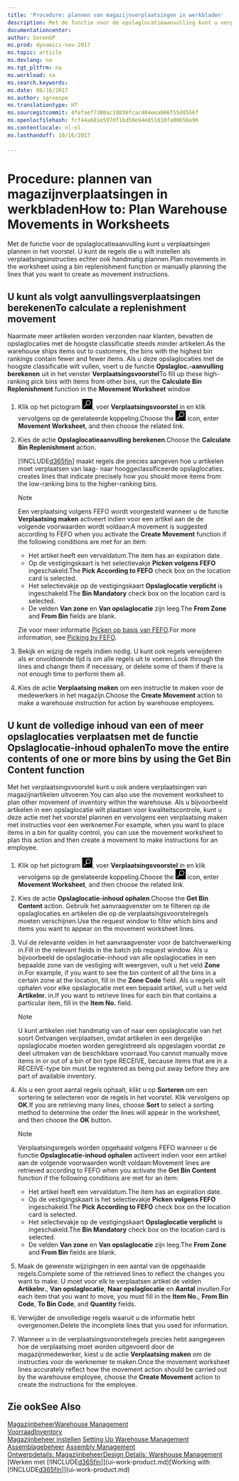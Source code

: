 ```yaml
---
title: 'Procedure: plannen van magazijnverplaatsingen in werkbladen'
description: Met de functie voor de opslaglocatieaanvulling kunt u verplaatsingen plannen in het voorstel. U kunt de regels die u wilt instellen als verplaatsingsinstructies echter ook handmatig plannen.
documentationcenter: 
author: SorenGP
ms.prod: dynamics-nav-2017
ms.topic: article
ms.devlang: na
ms.tgt_pltfrm: na
ms.workload: na
ms.search.keywords: 
ms.date: 08/16/2017
ms.author: sgroespe
ms.translationtype: HT
ms.sourcegitcommit: 4fefaef7380ac10836fcac404eea006f55d8556f
ms.openlocfilehash: fcf44a681e597df1bd50e94e851810fa00656a96
ms.contentlocale: nl-nl
ms.lasthandoff: 10/16/2017

---
```

# <a name="how-to-plan-warehouse-movements-in-worksheets"></a><span data-ttu-id="14a27-103">Procedure: plannen van magazijnverplaatsingen in werkbladen</span><span class="sxs-lookup"><span data-stu-id="14a27-103">How to: Plan Warehouse Movements in Worksheets</span></span>
<span data-ttu-id="14a27-104">Met de functie voor de opslaglocatieaanvulling kunt u verplaatsingen plannen in het voorstel. U kunt de regels die u wilt instellen als verplaatsingsinstructies echter ook handmatig plannen.</span><span class="sxs-lookup"><span data-stu-id="14a27-104">Plan movements in the worksheet using a bin replenishment function or manually planning the lines that you want to create as movement instructions.</span></span>  

## <a name="to-calculate-a-replenishment-movement"></a><span data-ttu-id="14a27-105">U kunt als volgt aanvullingsverplaatsingen berekenen</span><span class="sxs-lookup"><span data-stu-id="14a27-105">To calculate a replenishment movement</span></span>  
<span data-ttu-id="14a27-106">Naarmate meer artikelen worden verzonden naar klanten, bevatten de opslaglocaties met de hoogste classificatie steeds minder artikelen.</span><span class="sxs-lookup"><span data-stu-id="14a27-106">As the warehouse ships items out to customers, the bins with the highest bin rankings contain fewer and fewer items.</span></span> <span data-ttu-id="14a27-107">Als u deze opslaglocaties met de hoogste classificatie wilt vullen, voert u de functie **Opslagloc.-aanvulling berekenen** uit in het venster **Verplaatsingsvoorstel**</span><span class="sxs-lookup"><span data-stu-id="14a27-107">To fill up these high-ranking pick bins with items from other bins, run the **Calculate Bin Replenishment** function in the **Movement Worksheet** window</span></span>

1.  <span data-ttu-id="14a27-108">Klik op het pictogram ![Zoeken naar pagina of rapport](media/ui-search/search_small.png "pictogram Zoeken naar pagina of rapport"), voer **Verplaatsingsvoorstel** in en klik vervolgens op de gerelateerde koppeling.</span><span class="sxs-lookup"><span data-stu-id="14a27-108">Choose the ![Search for Page or Report](media/ui-search/search_small.png "Search for Page or Report icon") icon, enter **Movement Worksheet**, and then choose the related link.</span></span>  
2.  <span data-ttu-id="14a27-109">Kies de actie **Opslaglocatieaanvulling berekenen**.</span><span class="sxs-lookup"><span data-stu-id="14a27-109">Choose the **Calculate Bin Replenishment** action.</span></span>  

    [!INCLUDE[d365fin](includes/d365fin_md.md)]<span data-ttu-id="14a27-110"> maakt regels die precies aangeven hoe u artikelen moet verplaatsen van laag- naar hooggeclassificeerde opslaglocaties.</span><span class="sxs-lookup"><span data-stu-id="14a27-110"> creates lines that indicate precisely how you should move items from the low-ranking bins to the higher-ranking bins.</span></span>  

    > [!NOTE]  
    >  <span data-ttu-id="14a27-111">Een verplaatsing volgens FEFO wordt voorgesteld wanneer u de functie **Verplaatsing maken** activeert indien voor een artikel aan de de volgende voorwaarden wordt voldaan:</span><span class="sxs-lookup"><span data-stu-id="14a27-111">A movement is suggested according to FEFO when you activate the **Create Movement** function if the following conditions are met for an item:</span></span>  
    >   
    >  -   <span data-ttu-id="14a27-112">Het artikel heeft een vervaldatum.</span><span class="sxs-lookup"><span data-stu-id="14a27-112">The item has an expiration date.</span></span>  
    > -   <span data-ttu-id="14a27-113">Op de vestigingskaart is het selectievakje **Picken volgens FEFO** ingeschakeld.</span><span class="sxs-lookup"><span data-stu-id="14a27-113">The **Pick According to FEFO** check box on the location card is selected.</span></span>  
    > -   <span data-ttu-id="14a27-114">Het selectievakje op de vestigingskaart **Opslaglocatie verplicht** is ingeschakeld.</span><span class="sxs-lookup"><span data-stu-id="14a27-114">The **Bin Mandatory** check box on the location card is selected.</span></span>  
    > -   <span data-ttu-id="14a27-115">De velden **Van zone** en **Van opslaglocatie** zijn leeg.</span><span class="sxs-lookup"><span data-stu-id="14a27-115">The **From Zone** and **From Bin** fields are blank.</span></span>  

    <span data-ttu-id="14a27-116">Zie voor meer informatie [Picken op basis van FEFO](warehouse-picking-by-fefo.md).</span><span class="sxs-lookup"><span data-stu-id="14a27-116">For more information, see [Picking by FEFO](warehouse-picking-by-fefo.md).</span></span>  

3.  <span data-ttu-id="14a27-117">Bekijk en wijzig de regels indien nodig. U kunt ook regels verwijderen als er onvoldoende tijd is om alle regels uit te voeren.</span><span class="sxs-lookup"><span data-stu-id="14a27-117">Look through the lines and change them if necessary, or delete some of them if there is not enough time to perform them all.</span></span>  
4.  <span data-ttu-id="14a27-118">Kies de actie **Verplaatsing maken** om een instructie te maken voor de medewerkers in het magazijn.</span><span class="sxs-lookup"><span data-stu-id="14a27-118">Choose the **Create Movement** action to make a warehouse instruction for action by warehouse employees.</span></span>  

## <a name="to-move-the-entire-contents-of-one-or-more-bins-by-using-the-get-bin-content-function"></a><span data-ttu-id="14a27-119">U kunt de volledige inhoud van een of meer opslaglocaties verplaatsen met de functie Opslaglocatie-inhoud ophalen</span><span class="sxs-lookup"><span data-stu-id="14a27-119">To move the entire contents of one or more bins by using the Get Bin Content function</span></span>  
<span data-ttu-id="14a27-120">Met het verplaatsingsvoorstel kunt u ook andere verplaatsingen van magazijnartikelen uitvoeren.</span><span class="sxs-lookup"><span data-stu-id="14a27-120">You can also use the movement worksheet to plan other movement of inventory within the warehouse.</span></span> <span data-ttu-id="14a27-121">Als u bijvoorbeeld artikelen in een opslaglocatie wilt plaatsen voor kwaliteitscontrole, kunt u deze actie met het voorstel plannen en vervolgens een verplaatsing maken met instructies voor een werknemer.</span><span class="sxs-lookup"><span data-stu-id="14a27-121">For example, when you want to place items in a bin for quality control, you can use the movement worksheet to plan this action and then create a movement to make instructions for an employee.</span></span>  

1.  <span data-ttu-id="14a27-122">Klik op het pictogram ![Zoeken naar pagina of rapport](media/ui-search/search_small.png "pictogram Zoeken naar pagina of rapport"), voer **Verplaatsingsvoorstel** in en klik vervolgens op de gerelateerde koppeling.</span><span class="sxs-lookup"><span data-stu-id="14a27-122">Choose the ![Search for Page or Report](media/ui-search/search_small.png "Search for Page or Report icon") icon, enter **Movement Worksheet**, and then choose the related link.</span></span>  
2.  <span data-ttu-id="14a27-123">Kies de actie **Opslaglocatie-inhoud ophalen**.</span><span class="sxs-lookup"><span data-stu-id="14a27-123">Choose the **Get Bin Content** action.</span></span> <span data-ttu-id="14a27-124">Gebruik het aanvraagvenster om te filteren op de opslaglocaties en artikelen die op de verplaatsingsvoorstelregels moeten verschijnen.</span><span class="sxs-lookup"><span data-stu-id="14a27-124">Use the request window to filter which bins and items you want to appear on the movement worksheet lines.</span></span>  
3.  <span data-ttu-id="14a27-125">Vul de relevante velden in het aanvraagvenster voor de batchverwerking in.</span><span class="sxs-lookup"><span data-stu-id="14a27-125">Fill in the relevant fields in the batch job request window.</span></span> <span data-ttu-id="14a27-126">Als u bijvoorbeeld de opslaglocatie-inhoud van alle opslaglocaties in een bepaalde zone van de vestiging wilt weergeven, vult u het veld **Zone** in.</span><span class="sxs-lookup"><span data-stu-id="14a27-126">For example, if you want to see the bin content of all the bins in a certain zone at the location, fill in the **Zone Code** field.</span></span> <span data-ttu-id="14a27-127">Als u regels wilt ophalen voor elke opslaglocatie met een bepaald artikel, vult u het veld **Artikelnr.** in.</span><span class="sxs-lookup"><span data-stu-id="14a27-127">If you want to retrieve lines for each bin that contains a particular item, fill in the **Item No.** field.</span></span>  

    > [!NOTE]  
    >  <span data-ttu-id="14a27-128">U kunt artikelen niet handmatig van of naar een opslaglocatie van het soort Ontvangen verplaatsen, omdat artikelen in een dergelijke opslaglocatie moeten worden geregistreerd als opgeslagen voordat ze deel uitmaken van de beschikbare voorraad.</span><span class="sxs-lookup"><span data-stu-id="14a27-128">You cannot manually move items in or out of a bin of bin type RECEIVE, because items that are in a RECEIVE-type bin must be registered as being put away before they are part of available inventory.</span></span>  

4.  <span data-ttu-id="14a27-129">Als u een groot aantal regels ophaalt, klikt u op **Sorteren** om een sortering te selecteren voor de regels in het voorstel. Klik vervolgens op **OK**.</span><span class="sxs-lookup"><span data-stu-id="14a27-129">If you are retrieving many lines, choose **Sort** to select a sorting method to determine the order the lines will appear in the worksheet, and then choose the **OK** button.</span></span>  

    > [!NOTE]  
    >  <span data-ttu-id="14a27-130">Verplaatsingsregels worden opgehaald volgens FEFO wanneer u de functie **Opslaglocatie-inhoud ophalen** activeert indien voor een artikel aan de volgende voorwaarden wordt voldaan:</span><span class="sxs-lookup"><span data-stu-id="14a27-130">Movement lines are retrieved according to FEFO when you activate the **Get Bin Content** function if the following conditions are met for an item:</span></span>  
    >   
    >  -   <span data-ttu-id="14a27-131">Het artikel heeft een vervaldatum.</span><span class="sxs-lookup"><span data-stu-id="14a27-131">The item has an expiration date.</span></span>  
    > -   <span data-ttu-id="14a27-132">Op de vestigingskaart is het selectievakje **Picken volgens FEFO** ingeschakeld.</span><span class="sxs-lookup"><span data-stu-id="14a27-132">The **Pick According to FEFO** check box on the location card is selected.</span></span>  
    > -   <span data-ttu-id="14a27-133">Het selectievakje op de vestigingskaart **Opslaglocatie verplicht** is ingeschakeld.</span><span class="sxs-lookup"><span data-stu-id="14a27-133">The **Bin Mandatory** check box on the location card is selected.</span></span>  
    > -   <span data-ttu-id="14a27-134">De velden **Van zone** en **Van opslaglocatie** zijn leeg.</span><span class="sxs-lookup"><span data-stu-id="14a27-134">The **From Zone** and **From Bin** fields are blank.</span></span>  

5.  <span data-ttu-id="14a27-135">Maak de gewenste wijzigingen in een aantal van de opgehaalde regels.</span><span class="sxs-lookup"><span data-stu-id="14a27-135">Complete some of the retrieved lines to reflect the changes you want to make.</span></span> <span data-ttu-id="14a27-136">U moet voor elk te verplaatsen artikel de velden **Artikelnr.**, **Van opslaglocatie**, **Naar opslaglocatie** en **Aantal** invullen.</span><span class="sxs-lookup"><span data-stu-id="14a27-136">For each item that you want to move, you must fill in the **Item No.**, **From Bin Code**, **To Bin Code**, and **Quantity** fields.</span></span>  
6.  <span data-ttu-id="14a27-137">Verwijder de onvolledige regels waaruit u de informatie hebt overgenomen.</span><span class="sxs-lookup"><span data-stu-id="14a27-137">Delete the incomplete lines that you used for information.</span></span>  
7.  <span data-ttu-id="14a27-138">Wanneer u in de verplaatsingsvoorstelregels precies hebt aangegeven hoe de verplaatsing moet worden uitgevoerd door de magazijnmedewerker, kiest u de actie **Verplaatsing maken** om de instructies voor de werknemer te maken.</span><span class="sxs-lookup"><span data-stu-id="14a27-138">Once the movement worksheet lines accurately reflect how the movement action should be carried out by the warehouse employee, choose the **Create Movement** action to create the instructions for the employee.</span></span>  

## <a name="see-also"></a><span data-ttu-id="14a27-139">Zie ook</span><span class="sxs-lookup"><span data-stu-id="14a27-139">See Also</span></span>  
[<span data-ttu-id="14a27-140">Magazijnbeheer</span><span class="sxs-lookup"><span data-stu-id="14a27-140">Warehouse Management</span></span>](warehouse-manage-warehouse.md)  
[<span data-ttu-id="14a27-141">Voorraad</span><span class="sxs-lookup"><span data-stu-id="14a27-141">Inventory</span></span>](inventory-manage-inventory.md)  
<span data-ttu-id="14a27-142">[Magazijnbeheer instellen](warehouse-setup-warehouse.md)   </span><span class="sxs-lookup"><span data-stu-id="14a27-142">[Setting Up Warehouse Management](warehouse-setup-warehouse.md)   </span></span>  
<span data-ttu-id="14a27-143">[Assemblagebeheer](assembly-assemble-items.md)  </span><span class="sxs-lookup"><span data-stu-id="14a27-143">[Assembly Management](assembly-assemble-items.md)  </span></span>  
[<span data-ttu-id="14a27-144">Ontwerpdetails: Magazijnbeheer</span><span class="sxs-lookup"><span data-stu-id="14a27-144">Design Details: Warehouse Management</span></span>](design-details-warehouse-management.md)  
<span data-ttu-id="14a27-145">[Werken met [!INCLUDE[d365fin](includes/d365fin_md.md)]](ui-work-product.md)</span><span class="sxs-lookup"><span data-stu-id="14a27-145">[Working with [!INCLUDE[d365fin](includes/d365fin_md.md)]](ui-work-product.md)</span></span>

